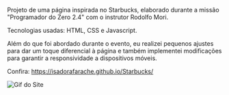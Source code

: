 Projeto de uma página inspirada no Starbucks, elaborado durante a missão "Programador do Zero 2.4" com o instrutor Rodolfo Mori.

Tecnologias usadas: HTML, CSS e Javascript.

Além do que foi abordado durante o evento, eu realizei pequenos ajustes para dar um toque diferencial à página e também implementei modificações para garantir a responsividade a dispositivos móveis.

Confira: https://isadorafarache.github.io/Starbucks/

![Gif do Site](./github/Clip_Starbucks.gif)

